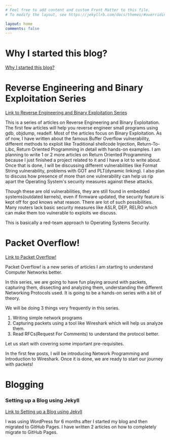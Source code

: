 ```yaml
---
# Feel free to add content and custom Front Matter to this file.
# To modify the layout, see https://jekyllrb.com/docs/themes/#overriding-theme-defaults

layout: home
comments: false
---
```


# Why I started this blog?

[Why I started this blog?](/why/i/started/this/blog2018/06/11/why-i-started-this-blog.html)

# Reverse Engineering and Binary Exploitation Series

[Link to Reverse Engineering and Binary Exploitation Series](/reverse/engineering/and/binary/exploitation/series/2019/03/25/reverse-engineering-and-binary-exploitation-series-mainpage.html) 

This is a series of articles on Reverse Engineering and Binary Exploitation. The first few articles will help you reverse engineer small programs using gdb, objdump, readelf. Most of the articles focus on Binary Exploitation. As of now, I have written about the famous Buffer Overflow vulnerability, different methods to exploit like Traditional shellcode Injection, Return-To-Libc, Return Oriented Programming in detail with hands-on examples. I am planning to write 1 or 2 more articles on Return Oriented Programming because I just finished a project related to it and I have a lot to write about. 
Once that is done, I will be discussing different vulnerabilities like Format String vulnerability, problems with GOT and PLT(dynamic linking). I also plan to discuss how presence of more than one vulnerability can help us rip apart the Operating System's security measures against these attacks. 

Though these are old vulnerabilities, they are still found in embedded systems(outdated kernels), even if firmware updated, the security feature is kept off for god knows what reason. There are lot of such possibilities. Many routers lack basic security measures like ASLR, DEP, RELRO which can make them too vulnerable to exploits we discuss. 

This is basically a red-team approach to Operating Systems Security.

           
# Packet Overflow!

[Link to Packet Overflow!](/packet/overflow/2019/03/25/packet-overflow-mainpage.html)

Packet Overflow! is a new series of articles I am starting to understand Computer Networks better.

In this series, we are going to have fun playing around with packets, capturing them, dissecting and analyzing them, understanding the different Networking Protocols used. It is going to be a hands-on series with a bit of theory.

We will be doing 3 things very frequently in this series.

1. Writing simple network programs
2. Capturing packets using a tool like Wireshark which will help us analyze them.
3. Read RFCs(Request For Comments) to understand the protocol better.

Let us start with covering some important pre-requisites.

In the first few posts, I will be introducing Network Programming and Introduction to Wireshark. Once it is done, we are ready to start our journey with packets!

# Blogging

### Setting up a Blog using Jekyll

[Link to Setting up a Blog using Jekyll](/blogging/2019/03/25/setting-up-a-blog-using-jekyll-mainpage.html)

I was using WordPress for 6 months after I started my blog and then migrated to GitHub Pages. I have written 2 articles on how to completely migrate to GitHub Pages. 

